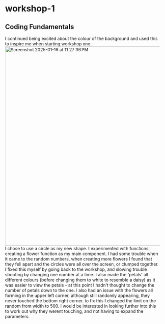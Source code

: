 # workshop-1
## Coding Fundamentals 
I continued being excited about the colour of the background and used this to inspire me when starting workshop one. <br />
<img width="648" alt="Screenshot 2025-01-16 at 11 27 36 PM" src="https://github.com/user-attachments/assets/2e6eaca4-6c31-4443-b48a-255c469732cb" />
I chose to use a circle as my new shape.
I experimented with functions, creating a flower function as my main component. 
I had some trouble when it came to the random numbers, when creating more flowers I found that they fell apart and the circles were all over the screen, or clumped together. 
I fixed this myself by going back to the workshop, and slowing trouble shooting by changing one number at a time. I also made the 'petals' all different colours (before changing them to white to resemble a daisy) as it was easier to view the petals - at this point I hadn't thought to change the number of petals down to the one. 
I also had an issue with the flowers all forming in the upper left corner, although still randomly appearing, they never touched the bottom right corner. to fix this I changed the limit on the random from width to 500. I would be interested in looking further into this to work out why they werent touching, and not having to expand the parameters. 
